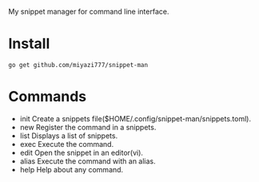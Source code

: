My snippet manager for command line interface.

# Install

```
go get github.com/miyazi777/snippet-man
```

# Commands

* init        Create a snippets file($HOME/.config/snippet-man/snippets.toml).
* new         Register the command in a snippets.
* list        Displays a list of snippets.
* exec        Execute the command.
* edit        Open the snippet in an editor(vi).
* alias       Execute the command with an alias.
* help        Help about any command.

